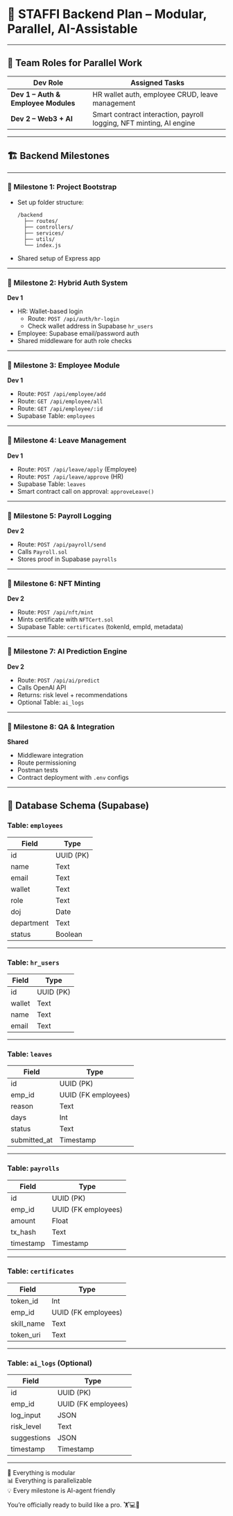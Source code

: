 # 📱 STAFFI Backend Plan – Modular, Parallel, AI-Assistable

---

## 👥 Team Roles for Parallel Work

| Dev Role | Assigned Tasks |
|----------|----------------|
| **Dev 1 – Auth & Employee Modules** | HR wallet auth, employee CRUD, leave management |
| **Dev 2 – Web3 + AI** | Smart contract interaction, payroll logging, NFT minting, AI engine |

---

## 🏗️ Backend Milestones

---

### 🚩 Milestone 1: Project Bootstrap

- Set up folder structure:
  ```
  /backend
    ├── routes/
    ├── controllers/
    ├── services/
    ├── utils/
    └── index.js
  ```
- Shared setup of Express app

---

### 🔐 Milestone 2: Hybrid Auth System

**Dev 1**

- HR: Wallet-based login
  - Route: `POST /api/auth/hr-login`
  - Check wallet address in Supabase `hr_users`
- Employee: Supabase email/password auth
- Shared middleware for auth role checks

---

### 👥 Milestone 3: Employee Module

**Dev 1**

- Route: `POST /api/employee/add`
- Route: `GET /api/employee/all`
- Route: `GET /api/employee/:id`
- Supabase Table: `employees`

---

### 🌴 Milestone 4: Leave Management

**Dev 1**

- Route: `POST /api/leave/apply` (Employee)
- Route: `POST /api/leave/approve` (HR)
- Supabase Table: `leaves`
- Smart contract call on approval: `approveLeave()`

---

### 💸 Milestone 5: Payroll Logging

**Dev 2**

- Route: `POST /api/payroll/send`
- Calls `Payroll.sol`
- Stores proof in Supabase `payrolls`

---

### 🏅 Milestone 6: NFT Minting

**Dev 2**

- Route: `POST /api/nft/mint`
- Mints certificate with `NFTCert.sol`
- Supabase Table: `certificates` (tokenId, empId, metadata)

---

### 🧠 Milestone 7: AI Prediction Engine

**Dev 2**

- Route: `POST /api/ai/predict`
- Calls OpenAI API
- Returns: risk level + recommendations
- Optional Table: `ai_logs`

---

### 🧪 Milestone 8: QA & Integration

**Shared**

- Middleware integration
- Route permissioning
- Postman tests
- Contract deployment with `.env` configs

---

## 🧠 Database Schema (Supabase)

### Table: `employees`

| Field       | Type     |
|-------------|----------|
| id          | UUID (PK)|
| name        | Text     |
| email       | Text     |
| wallet      | Text     |
| role        | Text     |
| doj         | Date     |
| department  | Text     |
| status      | Boolean  |

---

### Table: `hr_users`

| Field       | Type     |
|-------------|----------|
| id          | UUID (PK)|
| wallet      | Text     |
| name        | Text     |
| email       | Text     |

---

### Table: `leaves`

| Field       | Type     |
|-------------|----------|
| id          | UUID (PK)|
| emp_id      | UUID (FK employees) |
| reason      | Text     |
| days        | Int      |
| status      | Text     |
| submitted_at| Timestamp|

---

### Table: `payrolls`

| Field       | Type     |
|-------------|----------|
| id          | UUID (PK)|
| emp_id      | UUID (FK employees) |
| amount      | Float    |
| tx_hash     | Text     |
| timestamp   | Timestamp|

---

### Table: `certificates`

| Field       | Type     |
|-------------|----------|
| token_id    | Int      |
| emp_id      | UUID (FK employees) |
| skill_name  | Text     |
| token_uri   | Text     |

---

### Table: `ai_logs` (Optional)

| Field       | Type     |
|-------------|----------|
| id          | UUID (PK)|
| emp_id      | UUID (FK employees) |
| log_input   | JSON     |
| risk_level  | Text     |
| suggestions | JSON     |
| timestamp   | Timestamp|

---

📅 Everything is modular  
📊 Everything is parallelizable  
💡 Every milestone is AI-agent friendly  

You’re officially ready to build like a pro. 🏋️‍💻🌟

